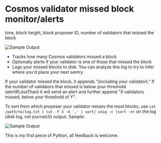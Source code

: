 # Cosmos validator missed block monitor/alerts

time, block height, block proposer ID, number of validators that missed the block

![Sample Output](https://i.imgur.com/dMWoVJD.png)

- Tracks how many Cosmos validators missed a block
- Optionally alerts if your validator is one of those that missed the block
- Logs your missed blocks to disk. You can analyze this log to try to infer where you'd place your next sentry.

If your validator missed the block, it appends "(including your validator)." If the number of validators that missed is below your threshold (alertIfLessThan) it will send an alert and further append "X validators missed, below your threshold of Y".

To sort from which proposer your validator misses the most blocks, use `cat /path/to/log.txt | cut -f 3 -d ',' | sort| uniq -c |sort -nr` on the log (disk log, not journalctl) output. Sample:

![Sample Output](https://i.imgur.com/jk64zNk.png)

This is my first piece of Python, all feedback is welcome.
